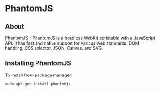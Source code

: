 # PhantomJS

## About

[PhantomJS](http://phantomjs.org/) - PhantomJS is a headless WebKit scriptable with a JavaScript API. It has fast and native support for various web standards: DOM handling, CSS selector, JSON, Canvas, and SVG.

## Installing PhantomJS

To install from package manager:
```
sudo apt-get install phantomjs
```

